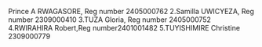 Prince A RWAGASORE, Reg number 2405000762
2.Samilla UWICYEZA, Reg number 2309000410
3.TUZA Gloria, Reg number 2405000752
4.RWIRAHIRA Robert,Reg number2401001482
5.TUYISHIMIRE Christine 2309000779
